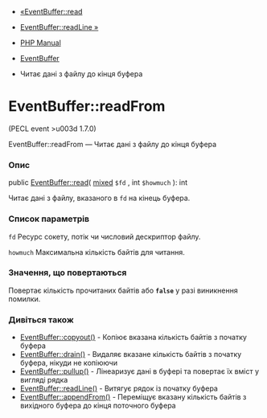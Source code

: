 - [«EventBuffer::read](eventbuffer.read.md)
- [EventBuffer::readLine »](eventbuffer.readline.md)

- [PHP Manual](index.md)
- [EventBuffer](class.eventbuffer.md)
- Читає дані з файлу до кінця буфера

# EventBuffer::readFrom

(PECL event \>u003d 1.7.0)

EventBuffer::readFrom — Читає дані з файлу до кінця буфера

### Опис

public [EventBuffer::read](eventbuffer.read.md)(
[mixed](language.types.declarations.md#language.types.declarations.mixed)
`$fd` , int `$howmuch` ): int

Читає дані з файлу, вказаного в `fd` на кінець буфера.

### Список параметрів

`fd`
Ресурс сокету, потік чи числовий дескриптор файлу.

`howmuch`
Максимальна кількість байтів для читання.

### Значення, що повертаються

Повертає кількість прочитаних байтів або **`false`** у разі
виникнення помилки.

### Дивіться також

- [EventBuffer::copyout()](eventbuffer.copyout.md) - Копіює
вказана кількість байтів з початку буфера
- [EventBuffer::drain()](eventbuffer.drain.md) - Видаляє вказане
кількість байтів з початку буфера, нікуди не копіюючи
- [EventBuffer::pullup()](eventbuffer.pullup.md) - Лінеаризує
дані в буфері та повертає їх вміст у вигляді рядка
- [EventBuffer::readLine()](eventbuffer.readline.md) - Витягує
рядок із початку буфера
- [EventBuffer::appendFrom()](eventbuffer.appendfrom.md) -
Переміщує вказану кількість байтів з вихідного буфера до кінця
поточного буфера
